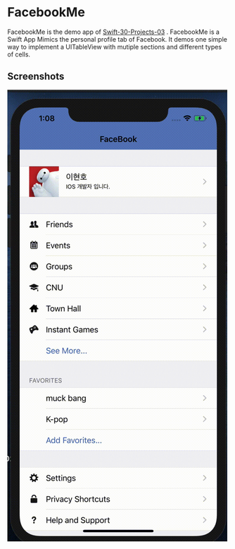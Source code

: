 FacebookMe
==========

FacebookMe is the demo app of [Swift-30-Projects-03](https://github.com/soapyigu/Swift-30-Projects/tree/master/Project%2003%20-%20FacebookMe) . FacebookMe is a Swift App Mimics the personal profile tab of Facebook. It demos one simple way to implement a UITableView with mutiple sections and different types of cells.

## Screenshots
![FacebookMe](./FacebookMe.gif)
